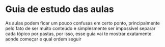 # Guia de estudo das aulas

As aulas podem ficar um pouco confusas em certo ponto, principalmente pelo fato de ser muito conteúdo e simplesmente ser impossível separar cada tópico por pastas, por isso, esse guia vai te mostrar exatamente aonde começar e qual ordem seguir